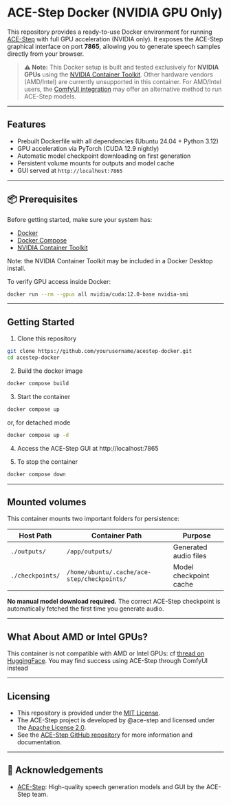 # ACE-Step Docker (NVIDIA GPU Only)

This repository provides a ready-to-use Docker environment for running [ACE-Step](https://github.com/ace-step/ACE-Step) with full GPU acceleration (NVIDIA only). It exposes the ACE-Step graphical interface on port **7865**, allowing you to generate speech samples directly from your browser.

> **⚠️ Note:** This Docker setup is built and tested exclusively for **NVIDIA GPUs** using the [NVIDIA Container Toolkit](https://docs.nvidia.com/datacenter/cloud-native/container-toolkit/install-guide.html). Other hardware vendors (AMD/Intel) are currently unsupported in this container. For AMD/Intel users, the [ComfyUI integration](https://huggingface.co/ACE-Step/ACE-Step-v1-3.5B/discussions/7) may offer an alternative method to run ACE-Step models.

---

## Features

- Prebuilt Dockerfile with all dependencies (Ubuntu 24.04 + Python 3.12)
- GPU acceleration via PyTorch (CUDA 12.9 nightly)
- Automatic model checkpoint downloading on first generation
- Persistent volume mounts for outputs and model cache
- GUI served at `http://localhost:7865`

---

## 📦 Prerequisites

Before getting started, make sure your system has:

- [Docker](https://docs.docker.com/get-docker/)
- [Docker Compose](https://docs.docker.com/compose/install/)
- [NVIDIA Container Toolkit](https://docs.nvidia.com/datacenter/cloud-native/container-toolkit/install-guide.html)

Note: the NVIDIA Container Toolkit may be included in a Docker Desktop install.

To verify GPU access inside Docker:

```bash
docker run --rm --gpus all nvidia/cuda:12.0-base nvidia-smi
```

---

## Getting Started

1. Clone this repository
```bash
git clone https://github.com/yourusername/acestep-docker.git
cd acestep-docker
```

2. Build the docker image
```bash
docker compose build
```

3. Start the container
```bash
docker compose up
```
or, for detached mode
```bash
docker compose up -d
```

4. Access the ACE-Step GUI at http://localhost:7865

5. To stop the container
```bash
docker compose down
```

---

## Mounted volumes

This container mounts two important folders for persistence:

| Host Path         | Container Path                                | Purpose                  |
|-------------------|-----------------------------------------------|--------------------------|
| `./outputs/`      | `/app/outputs/`                               | Generated audio files    |
| `./checkpoints/`  | `/home/ubuntu/.cache/ace-step/checkpoints/`   | Model checkpoint cache   |

**No manual model download required.** The correct ACE-Step checkpoint is automatically fetched the first time you generate audio.

---

## What About AMD or Intel GPUs?

This container is not compatible with AMD or Intel GPUs: cf [thread on HuggingFace](https://huggingface.co/ACE-Step/ACE-Step-v1-3.5B/discussions/7).
You may find success using ACE-Step through ComfyUI instead

---

## Licensing

- This repository is provided under the [MIT License](./LICENSE).
- The ACE-Step project is developed by @ace-step and licensed under the [Apache License 2.0](https://github.com/ace-step/ACE-Step/blob/main/LICENSE).
- See the [ACE-Step GitHub repository](https://github.com/ace-step/ACE-Step) for more information and documentation.

---

## 🙌 Acknowledgements

- [ACE-Step](https://github.com/ace-step/ACE-Step): High-quality speech generation models and GUI by the ACE-Step team.